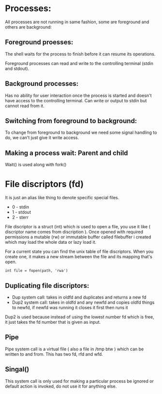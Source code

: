 # Processes:

All processes are not running in same fashion, some are foreground and others are background:

## Foreground proesses:
The shell waits for the process to finish before it can resume its operations.

Foreground processes can read and write to the controlling terminal (stdin and stdout).

## Background processes:
Has no ability for user interaction once the process is started and doesn't have access to the
controlling terminal. Can write or output to stdin but cannot read from it.

## Switching from foreground to background:
To change from foreground to background we need some signal handling to do, we can't just give 
it write access.

## Making a process wait: Parent and child
Wait() is used along with fork()


# File discriptors (fd)
It is just an alias like thing to denote specific special files. 
- 0 - stdin
- 1 - stdout
- 2 - sterr

File discriptor is a struct (int) which is used to open a file, you use it like ( discriptor name comes from discription ).
Once opened with required permissions a mutable (rw) or immutable buffer called filebuffer i created which may
load the whole data or lazy load it.

For a current state you can find the unix table of file discriptors. When you create one, it makes a new stream
between the file and its mapping that's open.

```{.c}
int file = fopen(path, 'rwa')
```

## Duplicating file discriptors:

- Dup system call: takes in oldfd and duplicates and returns a new fd
- Dup2 system call: takes in oldfd and any newfd and copies oldfd things to newfd, if newfd was running
    it closes it first then runs it

Dup2 is used because instead of using the lowest number fd which is free, it just takes the
fd number that is given as input.

## Pipe

Pipe system call is a virtual file ( also a file in /tmp btw ) which can be written to and from.
This has two fd, rfd and wfd.

## Singal()
This system call is only used for making a particular process be ignored or default action is invoked,
do not use it for anything else.

